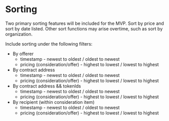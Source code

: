 # Sorting

Two primary sorting features will be included for the MVP. Sort by price and sort by date listed. Other sort functions may arise overtime, such as sort by organization.&#x20;



Include sorting under the following filters:

* By offerer
  * timestamp - newest to oldest / oldest to newest
  * pricing (consideration/offer) - highest to lowest / lowest to highest
* By contract address
  * timestamp - newest to oldest / oldest to newest
  * pricing (consideration/offer) - highest to lowest / lowest to highest
* By contract address && tokenIds
  * timestamp - newest to oldest / oldest to newest
  * pricing (consideration/offer) - highest to lowest / lowest to highest
* By recipient (within consideration item)
  * timestamp - newest to oldest / oldest to newest
  * pricing (consideration/offer) - highest to lowest / lowest to highest

